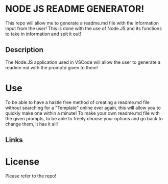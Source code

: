 # NODE JS README GENERATOR!
This repo will allow me to generate a readme.md file with the information input from the user! This is done with the use of Node.JS and its functions to take in information and spit it out!

## Description 
The Node.JS application used in VSCode will allow the user to generate a readme.md with the promptd given to them!


# Use

To be able to have a hastle free method of creating a readme.md file without searching for a "Template" online ever again, this will allow you to quickly make one within a minute! To make your own readme.md file with the given prompts, to be able to freely choose your options and go back to change them, it has it all!


## Links


# License 

Please refer to the repo!
